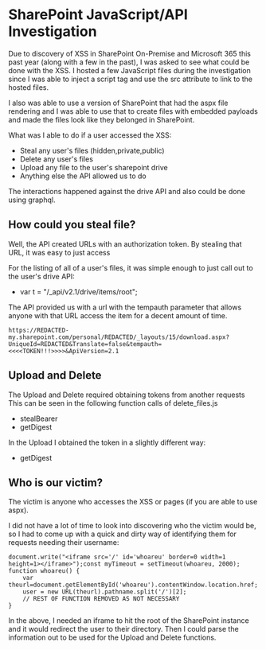 # SharePoint JavaScript/API Investigation

Due to discovery of XSS in SharePoint On-Premise and Microsoft 365 this past year (along with a few in the past), I was asked to see what could be done with the XSS. I hosted a few JavaScript files during the investigation since I was able to inject a script tag and use the src attribute to link to the hosted files.

I also was able to use a version of SharePoint that had the aspx file rendering and I was able to use that to create files with embedded payloads and made the files look like they belonged in SharePoint.

What was I able to do if a user accessed the XSS:
- Steal any user's files (hidden,private,public)
- Delete any user's files
- Upload any file to the user's sharepoint drive
- Anything else the API allowed us to do

The interactions happened against the drive API and also could be done using graphql.

## How could you steal file?
Well, the API created URLs with an authorization token. By stealing that URL, it was easy to just access

For the listing of all of a user's files, it was simple enough to just call out to the user's drive API:
- var t = "/_api/v2.1/drive/items/root";

The API provided us with a url with the tempauth parameter that allows anyone with that URL access the item for a decent amount of time.
```
https://REDACTED-my.sharepoint.com/personal/REDACTED/_layouts/15/download.aspx?UniqueId=REDACTED&Translate=false&tempauth=<<<<TOKEN!!!>>>>&ApiVersion=2.1
```

## Upload and Delete
The Upload and Delete required obtaining tokens from another requests This can be seen in the following function calls of delete_files.js
- stealBearer
- getDigest

In the Upload I obtained the token in a slightly different way:
- getDigest

## Who is our victim?
The victim is anyone who accesses the XSS or pages (if you are able to use aspx). 

I did not have a lot of time to look into discovering who the victim would be, so I had to come up with a quick and dirty way of identifying them for requests needing their username:
```
document.write("<iframe src='/' id='whoareu' border=0 width=1 height=1></iframe>");const myTimeout = setTimeout(whoareu, 2000);
function whoareu() {
	var theurl=document.getElementById('whoareu').contentWindow.location.href;
	user = new URL(theurl).pathname.split('/')[2];
	// REST OF FUNCTION REMOVED AS NOT NECESSARY
}
```
In the above, I needed an iframe to hit the root of the SharePoint instance and it would redirect the user to their directory. Then I could parse the information out to be used for the Upload and Delete functions.


